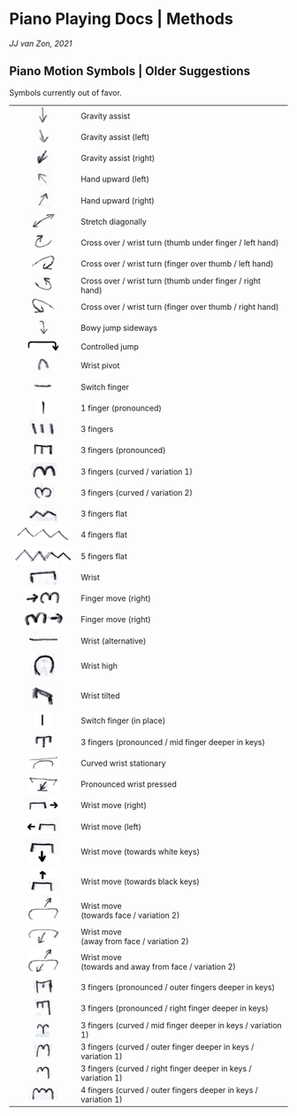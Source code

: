 Piano Playing Docs | Methods
============================

*JJ van Zon, 2021*

Piano Motion Symbols | Older Suggestions
-----------------------------------------

Symbols currently out of favor.

|                                                                                              |                                                           |
|:--------------------------------------------------------------------------------------------:|-----------------------------------------------------------|
| <img src="images/gravity-assist-old.png" height="30" />                                      | Gravity assist                                            |
| <img src="images/gravity-assist-left-old.png" height="30" />                                 | Gravity assist (left)                                     |
| <img src="images/gravity-assist-right-old.png" height="30" />                                | Gravity assist (right)                                    |
| <img src="images/hand-upward-left-old.png" height="30" />                                    | Hand upward (left)                                        |
| <img src="images/hand-upward-right-old.png" height="30" />                                   | Hand upward (right)                                       |
| <img src="images/stretch-diagonally-old.png" height="30" />                                  | Stretch diagonally                                        |
| <img src="images/cross-over-wrist-turn-thumb-under-finger-left-hand-old.png" height="30" />  | Cross over / wrist turn (thumb under finger / left hand)  |
| <img src="images/cross-over-wrist-turn-finger-over-thumb-left-hand-old.png" height="30" />   | Cross over / wrist turn (finger over thumb / left hand)   |
| <img src="images/cross-over-wrist-turn-thumb-under-finger-right-hand-old.png" height="30" /> | Cross over / wrist turn (thumb under finger / right hand) |
| <img src="images/cross-over-wrist-turn-finger-over-thumb-right-hand-old.png" height="30" />  | Cross over / wrist turn (finger over thumb / right hand)  |
| <img src="images/jump-side-ways-bowy-old.png" height="30" />                                 | Bowy jump sideways                                        |
| <img src="images/controlled-jump-old.png" width="60" />                                      | Controlled jump                                           |
| <img src="images/wrist-pivot-old.png" height="30" />                                         | Wrist pivot                                               |
| <img src="images/switch-finger-old.png" height="30" />                                       | Switch finger                                             |
| <img src="images/1-finger-pronounced.png" height="30" />                                     | 1 finger (pronounced)                                     |
| <img src="images/3-fingers-old.png" height="30" />                                           | 3 fingers                                                 |
| <img src="images/3-fingers-pronounced-old.png" height="30" />                                | 3 fingers (pronounced)                                    |
| <img src="images/3-fingers-curved-old-1.png" height="30" />                                  | 3 fingers (curved / variation 1)                          |
| <img src="images/3-fingers-curved-old-2.png" height="30" />                                  | 3 fingers (curved / variation 2)                          |
| <img src="images/3-fingers-flat-old.png" height="30" />                                      | 3 fingers flat                                            |
| <img src="images/4-fingers-flat-old.png" height="30" />                                      | 4 fingers flat                                            |
| <img src="images/5-fingers-flat-old.png" height="30" />                                      | 5 fingers flat                                            |
| <img src="images/wrist-old-a.png" height="30" />                                             | Wrist                                                     |
| <img src="images/finger-move-right-3-fingers-left-finger-arrow-on-left.png" height="30" />   | Finger move (right)                                       |
| <img src="images/finger-move-right-3-fingers-right-finger-arrow-on-right.png" height="30" /> | Finger move (right)                                       |
| <img src="images/wrist-old-b.png" height="30" />                                             | Wrist (alternative)                                       |
| <img src="images/wrist-high-old.png" height="45" />                                          | Wrist high                                                |
| <img src="images/wrist-tilted-old.png" height="45" />                                        | Wrist tilted                                              |
| <img src="images/switch-finger-in-place-old.png" height="30" />                              | Switch finger (in place)                                  |
| <img src="images/3-fingers-pronounced-mid-finger-deeper-in-keys-old.png" height="30" />      | 3 fingers (pronounced / mid finger deeper in keys)        |
| <img src="images/wrist-curved-stationary.png" height="30" />                                 | Curved wrist stationary                                   |
| <img src="images/wrist-pronounced-pressed.png" height="30" />                                | Pronounced wrist pressed                                  |
| <img src="images/wrist-move-right-old.png" height="30" />                                    | Wrist move (right)                                        |
| <img src="images/wrist-move-left-old.png" height="30" />                                     | Wrist move (left)                                         |
| <img src="images/wrist-move-towards-white-keys-old.png" height="45" />                       | Wrist move (towards white keys)                           |
| <img src="images/wrist-move-towards-black-keys-old.png" height="45" />                       | Wrist move (towards black keys)                           |
| <img src="images/wrist-move-towards-face-variation-2.png" height="45" />                     | Wrist move<br/>(towards face / variation 2)               |
| <img src="images/wrist-move-away-from-face-variation-2.png" height="30" />                   | Wrist move<br/>(away from face / variation 2)             | 
| <img src="images/wrist-move-towards-and-away-from-face-variation-2.png" height="45" />       | Wrist move<br/>(towards and away from face / variation 2) |
| <img src="images/3-fingers-pronounced-outer-fingers-deeper-in-keys-old.png" height="30" />   | 3 fingers (pronounced / outer fingers deeper in keys)     |
| <img src="images/3-fingers-pronounced-right-finger-deeper-in-keys-old.png" height="30" />    | 3 fingers (pronounced / right finger deeper in keys)      |
| <img src="images/3-fingers-curved-mid-finger-deeper-in-keys-old.png" height="30" />          | 3 fingers (curved / mid finger deeper in keys / variation 1)    |
| <img src="images/3-fingers-curved-outer-fingers-deeper-in-keys-old.png" height="30" />       | 3 fingers (curved / outer finger deeper in keys / variation 1)  |
| <img src="images/3-fingers-curved-right-finger-deeper-in-keys-old.png" height="30" />        | 3 fingers (curved / right finger deeper in keys / variation 1)  |
| <img src="images/4-fingers-curved-outer-fingers-deeper-in-keys-old.png" height="30" />       | 4 fingers (curved / outer fingers deeper in keys / variation 1) |

